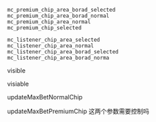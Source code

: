 ```text
mc_premium_chip_area_borad_selected
mc_premium_chip_area_borad_normal
mc_premium_chip_area_normal
mc_premium_chip_selected

mc_listener_chip_area_selected
mc_listener_chip_area_normal
mc_listener_chip_area_borad_selected
mc_listener_chip_area_borad_norma
```



visible

visiable



updateMaxBetNormalChip

updateMaxBetPremiumChip 这两个参数需要控制吗